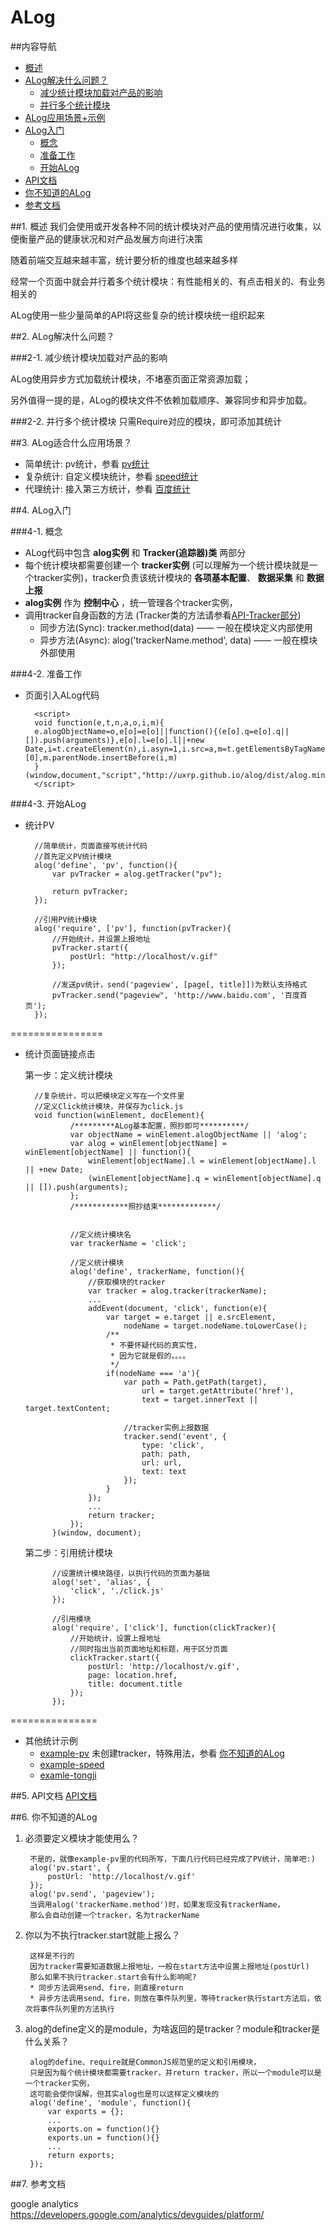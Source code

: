 ALog
=======

##内容导航
* [概述](#1-)
* [ALog解决什么问题？](#2-)
   * [减少统计模块加载对产品的影响](#2-1-)
   * [并行多个统计模块](#2-2-)
* [ALog应用场景+示例](#3-)
* [ALog入门](#4-)
   * [概念](#4-1-)
   * [准备工作](#4-2-)
   * [开始ALog](#4-3-)
* [API文档](#5-)
* [你不知道的ALog](#6-)
* [参考文档](#7-)
 
##1. 概述
我们会使用或开发各种不同的统计模块对产品的使用情况进行收集，以便衡量产品的健康状况和对产品发展方向进行决策

随着前端交互越来越丰富，统计要分析的维度也越来越多样

经常一个页面中就会并行着多个统计模块：有性能相关的、有点击相关的、有业务相关的

ALog使用一些少量简单的API将这些复杂的统计模块统一组织起来

##2. ALog解决什么问题？

###2-1. 减少统计模块加载对产品的影响

ALog使用异步方式加载统计模块，不堵塞页面正常资源加载；

另外值得一提的是，ALog的模块文件不依赖加载顺序、兼容同步和异步加载。

###2-2. 并行多个统计模块
只需Require对应的模块，即可添加其统计

##3. ALog适合什么应用场景？

* 简单统计: pv统计，参看 [pv统计](https://github.com/uxrp/alog/tree/master/examples/pv)
* 复杂统计: 自定义模块统计，参看 [speed统计](https://github.com/uxrp/alog/tree/master/examples/speed)
* 代理统计: 接入第三方统计，参看 [百度统计](https://github.com/uxrp/alog/tree/master/examples/tongji)

##4. ALog入门

###4-1. 概念
* ALog代码中包含 **alog实例** 和 **Tracker(追踪器)类** 两部分
* 每个统计模块都需要创建一个 **tracker实例** (可以理解为一个统计模块就是一个tracker实例)，tracker负责该统计模块的 **各项基本配置**、 **数据采集** 和 **数据上报**
* **alog实例** 作为 **控制中心** ，统一管理各个tracker实例，
* 调用tracker自身函数的方法 (Tracker类的方法请参看[API-Tracker部分]())
	* 同步方法(Sync):  tracker.method(data)  ——  一般在模块定义内部使用
	* 异步方法(Async):  alog('trackerName.method', data)  ——  一般在模块外部使用

###4-2. 准备工作
+ 页面引入ALog代码

		<script>
		void function(e,t,n,a,o,i,m){
		e.alogObjectName=o,e[o]=e[o]||function(){(e[o].q=e[o].q||[]).push(arguments)},e[o].l=e[o].l||+new Date,i=t.createElement(n),i.asyn=1,i.src=a,m=t.getElementsByTagName(n)[0],m.parentNode.insertBefore(i,m)
		}(window,document,"script","http://uxrp.github.io/alog/dist/alog.min.js","alog");
		</script>

###4-3. 开始ALog
* 统计PV
		
		//简单统计，页面直接写统计代码
		//首先定义PV统计模块
		alog('define', 'pv', function(){
			var pvTracker = alog.getTracker("pv");
			
			return pvTracker;
		});
		
		//引用PV统计模块
		alog('require', ['pv'], function(pvTracker){
			//开始统计，并设置上报地址
			pvTracker.start({
				postUrl: "http://localhost/v.gif"
			});
			
			//发送pv统计，send('pageview', [page[, title]])为默认支持格式
			pvTracker.send("pageview", 'http://www.baidu.com', '百度首页');
		});
		
================

* 统计页面链接点击

	第一步：定义统计模块
	
		//复杂统计，可以把模块定义写在一个文件里
		//定义Click统计模块，并保存为click.js
		void function(winElement, docElement){
				/*********ALog基本配置，照抄即可**********/
			    var objectName = winElement.alogObjectName || 'alog';
			    var alog = winElement[objectName] = winElement[objectName] || function(){
			        winElement[objectName].l = winElement[objectName].l || +new Date;
			        (winElement[objectName].q = winElement[objectName].q || []).push(arguments);
			    };
			    /************照抄结束*************/
			    
			    
			    //定义统计模块名
			    var trackerName = 'click';
			    
			    //定义统计模块
			    alog('define', trackerName, function(){
			        //获取模块的tracker
			        var tracker = alog.tracker(trackerName);
			        ...
			        addEvent(document, 'click', function(e){
			        	var target = e.target || e.srcElement,
			        		nodeName = target.nodeName.toLowerCase();
			        	/**
			        	 * 不要怀疑代码的真实性，
			        	 * 因为它就是假的。。。。
			        	 */
			        	if(nodeName === 'a'){
			        		var path = Path.getPath(target),
			        			url = target.getAttribute('href'),
			        			text = target.innerText || target.textContent;
			        			
			        		//tracker实例上报数据
			        		tracker.send('event', {
			        			type: 'click',
			        			path: path,
			        			url: url,
			        			text: text
			        		});
			        	}
			        });
			        ...
			    	return tracker;
			    });
			}(window, document);

	第二步：引用统计模块
	
			//设置统计模块路径，以执行代码的页面为基础
			alog('set', 'alias', {
				'click', './click.js'
			});
			
			//引用模块
			alog('require', ['click'], function(clickTracker){
				//开始统计，设置上报地址
				//同时指出当前页面地址和标题，用于区分页面
				clickTracker.start({
					postUrl: 'http://localhost/v.gif',
					page: location.href,
					title: document.title
				});
			});

===============

* 其他统计示例
	* [example-pv](https://github.com/uxrp/alog/tree/master/examples/pv) 未创建tracker，特殊用法，参看 [你不知道的ALog]()
	* [example-speed](https://github.com/uxrp/alog/tree/master/examples/speed)
	* [examle-tongji](https://github.com/uxrp/alog/tree/master/examples/tongji) 


##5. API文档
[API文档](./API.md)

##6. 你不知道的ALog
1. 必须要定义模块才能使用么？
	
		不是的，就像example-pv里的代码所写，下面几行代码已经完成了PV统计，简单吧:)
		alog('pv.start', {
			postUrl: 'http://localhost/v.gif'
		});
		alog('pv.send', 'pageview');
		当调用alog('trackerName.method')时，如果发现没有trackerName，
		那么会自动创建一个tracker，名为trackerName
2. 你以为不执行tracker.start就能上报么？
	
		这样是不行的
		因为tracker需要知道数据上报地址，一般在start方法中设置上报地址(postUrl)
		那么如果不执行tracker.start会有什么影响呢?
		* 同步方法调用send、fire，则直接return
		* 异步方法调用send、fire，则放在事件队列里，等待tracker执行start方法后，依次将事件队列里的方法执行
3. alog的define定义的是module，为啥返回的是tracker？module和tracker是什么关系？

		alog的define、require就是CommonJS规范里的定义和引用模块，
		只是因为每个统计模块都需要tracker，并return tracker，所以一个module可以是一个tracker实例，
		这可能会使你误解，但其实alog也是可以这样定义模块的
		alog('define', 'module', function(){
			var exports = {};
			...
			exports.on = function(){}
			exports.un = function(){}
			...
			return exports;
		});



##7. 参考文档

google analytics https://developers.google.com/analytics/devguides/platform/

